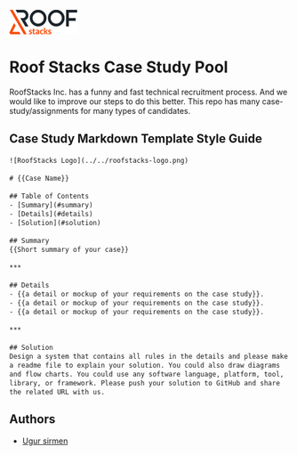 ![RoofStacks Logo](roofstacks-logo.png)

# Roof Stacks Case Study Pool

RoofStacks Inc. has a funny and fast technical recruitment process. And we would like to improve our steps to do this better. This repo has many case-study/assignments for many types of candidates.

## Case Study Markdown Template Style Guide

```
![RoofStacks Logo](../../roofstacks-logo.png)

# {{Case Name}}

## Table of Contents
- [Summary](#summary)
- [Details](#details)
- [Solution](#solution)

## Summary
{{Short summary of your case}}

***

## Details
- {{a detail or mockup of your requirements on the case study}}.
- {{a detail or mockup of your requirements on the case study}}.
- {{a detail or mockup of your requirements on the case study}}.

***

## Solution
Design a system that contains all rules in the details and please make a readme file to explain your solution. You could also draw diagrams and flow charts. You could use any software language, platform, tool, library, or framework. Please push your solution to GitHub and share the related URL with us.
```

## Authors
- [Ugur sirmen](https://github.com/ugursirmen)
